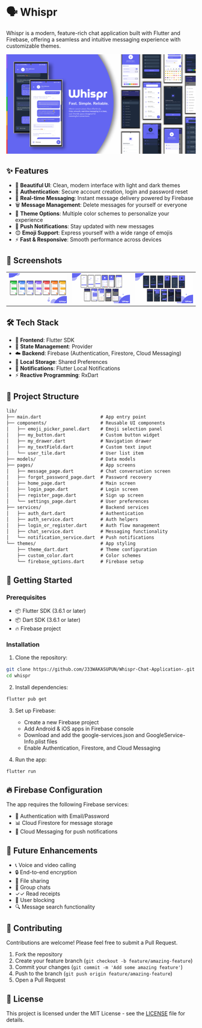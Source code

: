 # 🗣️ Whispr

Whispr is a modern, feature-rich chat application built with Flutter and Firebase, offering a seamless and intuitive messaging experience with customizable themes.

![Whispr Chat App](screen_shots/whispr_chat_app.png)

## ✨ Features

- 🎨 **Beautiful UI**: Clean, modern interface with light and dark themes
- 🔐 **Authentication**: Secure account creation, login and password reset
- 💬 **Real-time Messaging**: Instant message delivery powered by Firebase
- 🗑️ **Message Management**: Delete messages for yourself or everyone
- 🌈 **Theme Options**: Multiple color schemes to personalize your experience
- 🔔 **Push Notifications**: Stay updated with new messages
- 😊 **Emoji Support**: Express yourself with a wide range of emojis
- ⚡ **Fast & Responsive**: Smooth performance across devices

## 📱 Screenshots

<table>
  <tr>
    <td><img src="screen_shots/whispr_chat_app_1.png" width="200"/></td>
    <td><img src="screen_shots/whispr_chat_app_3.png" width="200"/></td>
    <td><img src="screen_shots/whispr_chat_app_2.png" width="200"/></td>
  </tr>
</table>

## 🛠️ Tech Stack

- 📱 **Frontend**: Flutter SDK
- 🧩 **State Management**: Provider
- ☁️ **Backend**: Firebase (Authentication, Firestore, Cloud Messaging)
- 💾 **Local Storage**: Shared Preferences
- 🔔 **Notifications**: Flutter Local Notifications
- ⚡ **Reactive Programming**: RxDart

## 📂 Project Structure

```
lib/
├── main.dart                      # App entry point
├── components/                    # Reusable UI components
│   ├── emoji_picker_panel.dart    # Emoji selection panel
│   ├── my_button.dart             # Custom button widget
│   ├── my_drawer.dart             # Navigation drawer
│   ├── my_textField.dart          # Custom text input
│   └── user_tile.dart             # User list item
├── models/                        # Data models
├── pages/                         # App screens
│   ├── message_page.dart          # Chat conversation screen
│   ├── forgot_password_page.dart  # Password recovery
│   ├── home_page.dart             # Main screen
│   ├── login_page.dart            # Login screen
│   ├── register_page.dart         # Sign up screen
│   └── settings_page.dart         # User preferences
├── services/                      # Backend services
│   ├── auth_dart.dart             # Authentication
│   ├── auth_service.dart          # Auth helpers
│   ├── login_or_register.dart     # Auth flow management
│   ├── chat_service.dart          # Messaging functionality
│   └── notification_service.dart  # Push notifications
└── themes/                        # App styling
    ├── theme_dart.dart            # Theme configuration
    ├── custom_color.dart          # Color schemes
    └── firebase_options.dart      # Firebase setup
```

## 🚀 Getting Started

### Prerequisites

- 📦 Flutter SDK (3.6.1 or later)
- 📦 Dart SDK (3.6.1 or later)
- 🔥 Firebase project

### Installation

1. Clone the repository:
```bash
git clone https://github.com/J33WAKASUPUN/Whispr-Chat-Application-.git
cd whispr
```

2. Install dependencies:
```bash
flutter pub get
```

3. Set up Firebase:
   - Create a new Firebase project
   - Add Android & iOS apps in Firebase console
   - Download and add the google-services.json and GoogleService-Info.plist files
   - Enable Authentication, Firestore, and Cloud Messaging

4. Run the app:
```bash
flutter run
```

## 🔥 Firebase Configuration

The app requires the following Firebase services:
- 🔐 Authentication with Email/Password
- 📊 Cloud Firestore for message storage
- 🔔 Cloud Messaging for push notifications

## 🔮 Future Enhancements

- 📞 Voice and video calling
- 🔒 End-to-end encryption
- 📎 File sharing
- 👥 Group chats
- ✓✓ Read receipts
- 🚫 User blocking
- 🔍 Message search functionality

## 🤝 Contributing

Contributions are welcome! Please feel free to submit a Pull Request.

1. Fork the repository
2. Create your feature branch (`git checkout -b feature/amazing-feature`)
3. Commit your changes (`git commit -m 'Add some amazing feature'`)
4. Push to the branch (`git push origin feature/amazing-feature`)
5. Open a Pull Request

## 📄 License

This project is licensed under the MIT License - see the [LICENSE](LICENSE) file for details.

